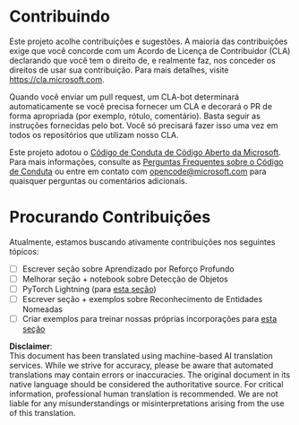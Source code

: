 # Contribuindo

Este projeto acolhe contribuições e sugestões. A maioria das contribuições exige que você concorde com um Acordo de Licença de Contribuidor (CLA) declarando que você tem o direito de, e realmente faz, nos conceder os direitos de usar sua contribuição. Para mais detalhes, visite https://cla.microsoft.com.

Quando você enviar um pull request, um CLA-bot determinará automaticamente se você precisa fornecer um CLA e decorará o PR de forma apropriada (por exemplo, rótulo, comentário). Basta seguir as instruções fornecidas pelo bot. Você só precisará fazer isso uma vez em todos os repositórios que utilizam nosso CLA.

Este projeto adotou o [Código de Conduta de Código Aberto da Microsoft](https://opensource.microsoft.com/codeofconduct/). Para mais informações, consulte as [Perguntas Frequentes sobre o Código de Conduta](https://opensource.microsoft.com/codeofconduct/faq/) ou entre em contato com [opencode@microsoft.com](mailto:opencode@microsoft.com) para quaisquer perguntas ou comentários adicionais.

# Procurando Contribuições

Atualmente, estamos buscando ativamente contribuições nos seguintes tópicos:

- [ ] Escrever seção sobre Aprendizado por Reforço Profundo
- [ ] Melhorar seção + notebook sobre Detecção de Objetos
- [ ] PyTorch Lightning (para [esta seção](https://github.com/microsoft/AI-For-Beginners/blob/main/3-NeuralNetworks/05-Frameworks/README.md))
- [ ] Escrever seção + exemplos sobre Reconhecimento de Entidades Nomeadas
- [ ] Criar exemplos para treinar nossas próprias incorporações para [esta seção](https://github.com/microsoft/AI-For-Beginners/tree/main/5-NLP/15-LanguageModeling)

**Disclaimer**:  
This document has been translated using machine-based AI translation services. While we strive for accuracy, please be aware that automated translations may contain errors or inaccuracies. The original document in its native language should be considered the authoritative source. For critical information, professional human translation is recommended. We are not liable for any misunderstandings or misinterpretations arising from the use of this translation.